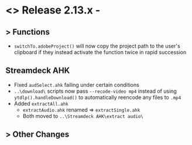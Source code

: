 # <> Release 2.13.x - 

## > Functions
- `switchTo.adobeProject()` will now copy the project path to the user's clipboard if they instead activate the function twice in rapid succession

## Streamdeck AHK
- Fixed `audSelect.ahk` failing under certain conditions
- `..\download\` scripts now pass `--recode-video mp4` instead of using `ytdlp().handleDownload()` to automatically reencode any files to `.mp4`
- Added `extractAll.ahk`
    - `extractAudio.ahk` renamed => `extractSingle.ahk`
    - Both moved to `..\Streamdeck AHK\extract audio\`

## > Other Changes
